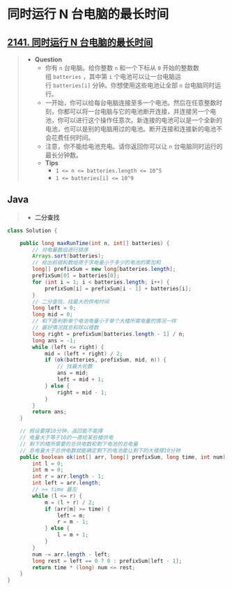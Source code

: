 # 同时运行 N 台电脑的最长时间

## [2141. 同时运行 N 台电脑的最长时间](https://leetcode.cn/problems/maximum-running-time-of-n-computers/)

> - **Question**
>   - 你有 `n` 台电脑。给你整数 `n` 和一个下标从 `0` 开始的整数数组 `batteries` ，其中第 `i` 个电池可以让一台电脑运行 `batteries[i]` 分钟。你想使用这些电池让全部 `n` 台电脑同时运行。
>   - 一开始，你可以给每台电脑连接至多一个电池。然后在任意整数时刻，你都可以将一台电脑与它的电池断开连接，并连接另一个电池，你可以进行这个操作任意次。新连接的电池可以是一个全新的电池，也可以是别的电脑用过的电池。断开连接和连接新的电池不会花费任何时间。
>   - 注意，你不能给电池充电。请你返回你可以让 `n` 台电脑同时运行的最长分钟数。
>   - **Tips**
>     - `1 <= n <= batteries.length <= 10^5`
>     - `1 <= batteries[i] <= 10^9`

## Java

> - **二分查找**

```java
class Solution {

    public long maxRunTime(int n, int[] batteries) {
        // 对电量数组进行排序
        Arrays.sort(batteries);
        // 给出前缀和数组用于求电量小于多少的电池的累加和
        long[] prefixSum = new long[batteries.length];
        prefixSum[0] = batteries[0];
        for (int i = 1; i < batteries.length; i++) {
            prefixSum[i] = prefixSum[i - 1] + batteries[i];
        }
        // 二分查找，找最大的供电时间
        long left = 0;
        long mid = 0;
        // 和下面判断单个电池电量小于单个大楼所需电量的情况一样
        // 最好情况就总和除以楼数
        long right = prefixSum[batteries.length - 1] / n;
        long ans = -1;
        while (left <= right) {
            mid = (left + right) / 2;
            if (ok(batteries, prefixSum, mid, n)) {
                // 找最大轮数
                ans = mid;
                left = mid + 1;
            } else {
                right = mid - 1;
            }
        }
        return ans;
    }

    // 假设要撑10分钟，返回能不能撑
    // 电量大于等于10的一直给某些楼供电
    // 剩下的楼所需要的总供电数和剩下电池的总电量
    // 总电量大于总供电数就能确定剩下的电池能让剩下的大楼撑10分钟
    public boolean ok(int[] arr, long[] prefixSum, long time, int num) {
        int l = 0;
        int m = 0;
        int r = arr.length - 1;
        int left = arr.length;
        // >= time 最左
        while (l <= r) {
            m = (l + r) / 2;
            if (arr[m] >= time) {
                left = m;
                r = m - 1;
            } else {
                l = m + 1;
            }
        }
        num -= arr.length - left;
        long rest = left == 0 ? 0 : prefixSum[left - 1];
        return time * (long) num <= rest;
    }
}
```
